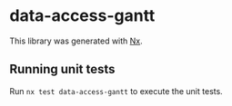 # data-access-gantt

This library was generated with [Nx](https://nx.dev).

## Running unit tests

Run `nx test data-access-gantt` to execute the unit tests.
